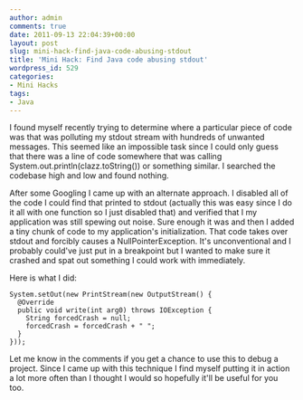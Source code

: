 ```yaml
---
author: admin
comments: true
date: 2011-09-13 22:04:39+00:00
layout: post
slug: mini-hack-find-java-code-abusing-stdout
title: 'Mini Hack: Find Java code abusing stdout'
wordpress_id: 529
categories:
- Mini Hacks
tags:
- Java
---
```


I found myself recently trying to determine where a particular piece of code was that was polluting my stdout stream with hundreds of unwanted messages.  This seemed like an impossible task since I could only guess that there was a line of code somewhere that was calling System.out.println(clazz.toString()) or something similar.  I searched the codebase high and low and found nothing.

After some Googling I came up with an alternate approach.  I disabled all of the code I could find that printed to stdout (actually this was easy since I do it all with one function so I just disabled that) and verified that I my application was still spewing out noise.  Sure enough it was and then I added a tiny chunk of code to my application's initialization.  That code takes over stdout and forcibly causes a NullPointerException.  It's unconventional and I probably could've just put in a breakpoint but I wanted to make sure it crashed and spat out something I could work with immediately.

Here is what I did:


    
    System.setOut(new PrintStream(new OutputStream() {
      @Override
      public void write(int arg0) throws IOException {
        String forcedCrash = null;
        forcedCrash = forcedCrash + " ";
      }
    }));



Let me know in the comments if you get a chance to use this to debug a project.  Since I came up with this technique I find myself putting it in action a lot more often than I thought I would so hopefully it'll be useful for you too.
